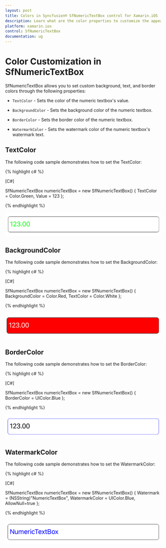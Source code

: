 ```yaml
---
layout: post
title: Colors in Syncfusion® SfNumericTextBox control for Xamarin.iOS
description: Learn what are the color properties to customize the appearance of SfNumericTextBox in Xamarin.iOS platform.
platform: xamarin.ios
control: SfNumericTextBox
documentation: ug
---
```

# Color Customization in SfNumericTextBox

SfNumericTextBox allows you to set custom background, text, and border colors through the following properties:

* `TextColor` - Sets the color of the numeric textbox's value.

* `BackgroundColor` - Sets the background color of the numeric textbox.

* `BorderColor` - Sets the border color of the numeric textbox.

* `WatermarkColor` - Sets the watermark color of the numeric textbox's watermark text.

## TextColor

The following code sample demonstrates how to set the TextColor:

{% highlight c# %}

[C#]

SfNumericTextBox numericTextBox = new SfNumericTextBox()
{
	TextColor = Color.Green,
	Value = 123
};

{% endhighlight %}

![Display the SfNumericTextBox with TextColor](images/textcolor.png)

## BackgroundColor

The following code sample demonstrates how to set the BackgroundColor:

{% highlight c# %}

[C#]

SfNumericTextBox numericTextBox = new SfNumericTextBox()
{
	BackgroundColor = Color.Red,
	TextColor = Color.White
};

{% endhighlight %}

![Display the SfNumericTextBox with BackgroundColor](images/backgroundcolor.png)

## BorderColor

The following code sample demonstrates how to set the BorderColor:

{% highlight c# %}

[C#]

SfNumericTextBox numericTextBox = new SfNumericTextBox()
{
	BorderColor = UIColor.Blue
};

{% endhighlight %}

![Display the SfNumericTextBox with BorderColor](images/bordercolor.png)

## WatermarkColor

The following code sample demonstrates how to set the WatermarkColor:

{% highlight c# %}

[C#]

SfNumericTextBox numericTextBox = new SfNumericTextBox()
{
	Watermark = (NSString)"NumericTextBox",
	WatermarkColor = UIColor.Blue,
	AllowNull=true
};

{% endhighlight %}

![Display the SfNumericTextBox with WatermarkColor](images/watermarkcolor.png)
